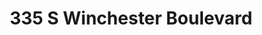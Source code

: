 ---
title: 335 S Winchester Boulevard
address: 335 S Winchester Blvd, San Jose, CA 95128
developer: Pacific Row Development
municipality: San Jose
units:
phase: Under Review
permits:
    PRE24-112:
        status: Complete
        initial_date: 2024-05-02
        final_date: 2025-07-19
        apn: [30339047]
        address: 335 S Winchester Blvd, San Jose, CA 95128
        description: Demo existing buildings, parking, grade site. Build new, (7) story, mixed-use building with (5) stories of residential over (2) stories of parking (the 2nd floor has partial residential with parking), ground floor commercial, ground floor residential lobby, 3rd floor outdoor patio deck with amenities, and 7th floor open space patio. All residential units will be for rent, and 10% of the total units will be affordable rental units.
        names: Lawrence DeSantis w/ D3PA LLP; Pacific Row Development LLC;
geometry: [37.322292726193986, -121.95061126156712]
published: False
---